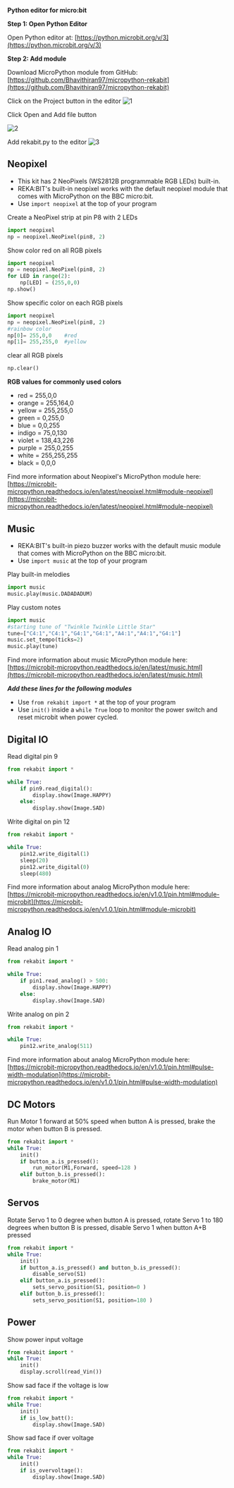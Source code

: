 **Python  editor  for micro:bit**

**Step 1: Open  Python Editor**

Open Python editor at: [https://python.microbit.org/v/3](https://python.microbit.org/v/3)

**Step  2:  Add module**

Download MicroPython module from GitHub: [https://github.com/Bhavithiran97/micropython-rekabit](https://github.com/Bhavithiran97/micropython-rekabit)

Click on the Project button in the editor
![1](https://user-images.githubusercontent.com/34527010/195674941-f7cca26e-814f-4e15-af7b-da824efa4423.png)


Click Open and Add file button

![2](https://user-images.githubusercontent.com/34527010/195674959-892eac9e-5b54-4c1d-b6bf-6d901b2cd8a1.png)


Add rekabit.py to the editor
![3](https://user-images.githubusercontent.com/34527010/195674968-d6c444c1-cf62-42a9-b3ce-6906e658193f.png)

## Neopixel

 - This kit has 2 NeoPixels (WS2812B programmable RGB LEDs)
   built-in.
 - REKA:BIT's built-in neopixel works with the default neopixel module that comes with 	  MicroPython on the BBC micro:bit.
 - Use `import neopixel` at the top of your program

Create a NeoPixel strip at pin P8 with 2 LEDs
```python
import neopixel
np = neopixel.NeoPixel(pin8, 2)
```
Show color red on all RGB pixels
```python
import neopixel
np = neopixel.NeoPixel(pin8, 2)
for LED in range(2):
	np[LED] = (255,0,0)
np.show()
```
Show specific color on each RGB pixels
```python
import neopixel
np = neopixel.NeoPixel(pin8, 2)
#rainbow color
np[0]= 255,0,0    #red
np[1]= 255,255,0  #yellow

```
clear all RGB pixels
```python
np.clear()
```
**RGB values for commonly used colors**
 - red = 255,0,0
 - orange = 255,164,0
 - yellow = 255,255,0
 - green = 0,255,0
 - blue = 0,0,255
 - indigo = 75,0,130
 - violet = 138,43,226
 - purple = 255,0,255
 - white = 255,255,255
 - black = 0,0,0

Find more information about Neopixel's MicroPython module here: [https://microbit-micropython.readthedocs.io/en/latest/neopixel.html#module-neopixel](https://microbit-micropython.readthedocs.io/en/latest/neopixel.html#module-neopixel)


## Music
 - REKA:BIT's built-in piezo buzzer works with the default music module that comes with 	  MicroPython on the BBC micro:bit.
 - Use `import music` at the top of your program

Play built-in melodies
```python
import music
music.play(music.DADADADUM)
```
Play custom notes
```python
import music
#starting tune of "Twinkle Twinkle Little Star"
tune=["C4:1","C4:1","G4:1","G4:1","A4:1","A4:1","G4:1"]
music.set_tempo(ticks=2)
music.play(tune)
```
Find more information about music MicroPython module here: [https://microbit-micropython.readthedocs.io/en/latest/music.html](https://microbit-micropython.readthedocs.io/en/latest/music.html)

***Add these lines for the following modules***
 - Use `from rekabit import *` at the top of your program
 - Use `init()` inside a `while True` loop to monitor the power switch and reset microbit when power cycled.

## Digital IO

Read digital pin 9
```python
from rekabit import *

while True:
    if pin9.read_digital():
        display.show(Image.HAPPY)
    else:
        display.show(Image.SAD)
```

Write digital on pin 12
```python
from rekabit import *

while True:
    pin12.write_digital(1)
    sleep(20)
    pin12.write_digital(0)
    sleep(480)
```
Find more information about analog MicroPython module here: [https://microbit-micropython.readthedocs.io/en/v1.0.1/pin.html#module-microbit](https://microbit-micropython.readthedocs.io/en/v1.0.1/pin.html#module-microbit)

## Analog IO

Read analog pin 1
```python
from rekabit import *

while True:
    if pin1.read_analog() > 500:
        display.show(Image.HAPPY)
    else:
        display.show(Image.SAD)
```
Write analog on pin 2
```python
from rekabit import *

while True:
    pin12.write_analog(511)
```
Find more information about analog MicroPython module here: [https://microbit-micropython.readthedocs.io/en/v1.0.1/pin.html#pulse-width-modulation](https://microbit-micropython.readthedocs.io/en/v1.0.1/pin.html#pulse-width-modulation)

## DC Motors

Run Motor 1 forward at 50% speed when button A is pressed, brake the motor when button B is pressed.
```python
from rekabit import *
while True:
	init()
	if button_a.is_pressed():
		run_motor(M1,Forward, speed=128 )
	elif button_b.is_pressed():
		brake_motor(M1)
```

## Servos

Rotate Servo 1 to 0 degree when button A is pressed, rotate Servo 1 to 180 degrees when button B is pressed, disable Servo 1 when button A+B pressed
```python
from rekabit import *
while True:
	init()
	if button_a.is_pressed() and button_b.is_pressed():
		disable_servo(S1)
	elif button_a.is_pressed():
		sets_servo_position(S1, position=0 )
	elif button_b.is_pressed():
		sets_servo_position(S1, position=180 )
```

## Power

Show power input voltage
```python
from rekabit import *
while True:
	init()
	display.scroll(read_Vin())
```
Show sad face if the voltage is low
```python
from rekabit import *
while True:
	init()
	if is_low_batt():
		display.show(Image.SAD)
```
Show sad face if over voltage
```python
from rekabit import *
while True:
	init()
	if is_overvoltage():
		display.show(Image.SAD)
```

